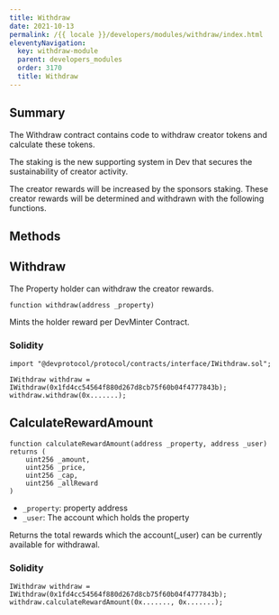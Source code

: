 ```yaml
---
title: Withdraw
date: 2021-10-13
permalink: /{{ locale }}/developers/modules/withdraw/index.html
eleventyNavigation:
  key: withdraw-module
  parent: developers_modules
  order: 3170
  title: Withdraw
---
```


## Summary

The Withdraw contract contains code to withdraw creator tokens and calculate these tokens.

The staking is the new supporting system in Dev that secures the sustainability of creator activity.

The creator rewards will be increased by the sponsors staking. These creator rewards will be determined and withdrawn with the following functions.

## Methods

## Withdraw

The Property holder can withdraw the creator rewards.

```solidity
function withdraw(address _property)
```

Mints the holder reward per DevMinter Contract.

### Solidity

```solidity
import "@devprotocol/protocol/contracts/interface/IWithdraw.sol";

IWithdraw withdraw = IWithdraw(0x1fd4cc54564f880d267d8cb75f60b04f4777843b);
withdraw.withdraw(0x.......);
```

## CalculateRewardAmount

```solidity
function calculateRewardAmount(address _property, address _user) returns (
	uint256 _amount,
	uint256 _price,
	uint256 _cap,
	uint256 _allReward
)
```

- `_property`: property address
- `_user`: The account which holds the property

Returns the total rewards which the account(\_user) can be currently available for withdrawal.

### Solidity

```solidity
IWithdraw withdraw = IWithdraw(0x1fd4cc54564f880d267d8cb75f60b04f4777843b);
withdraw.calculateRewardAmount(0x......., 0x.......);
```
